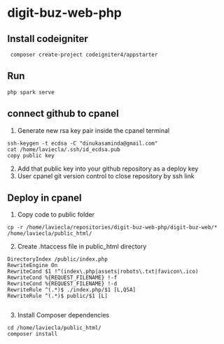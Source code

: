 # digit-buz-web-php

## Install codeigniter

```
 composer create-project codeigniter4/appstarter
```

## Run

```
php spark serve
```

## connect github to cpanel

01. Generate new rsa key pair inside the cpanel terminal
```
ssh-keygen -t ecdsa -C "dinukasaminda@gmail.com"
cat /home/laviecla/.ssh/id_ecdsa.pub
copy public key
```
02. Add that public key into your github repository as a deploy key
03. User cpanel git version control to close repository by ssh link

## Deploy in cpanel

01. Copy code to public folder
```
cp -r /home/laviecla/repositories/digit-buz-web-php/digit-buz-web/* /home/laviecla/public_html/
```

02. Create .htaccess file in public_html directory
```
DirectoryIndex /public/index.php  
RewriteEngine On
RewriteCond $1 !^(index\.php|assets|robots\.txt|favicon\.ico) 
RewriteCond %{REQUEST_FILENAME} !-f
RewriteCond %{REQUEST_FILENAME} !-d
RewriteRule ^(.*)$ ./index.php/$1 [L,QSA]
RewriteRule ^(.*)$ public/$1 [L]
 
```

 03. Install Composer dependencies
```
cd /home/laviecla/public_html/
composer install
```
